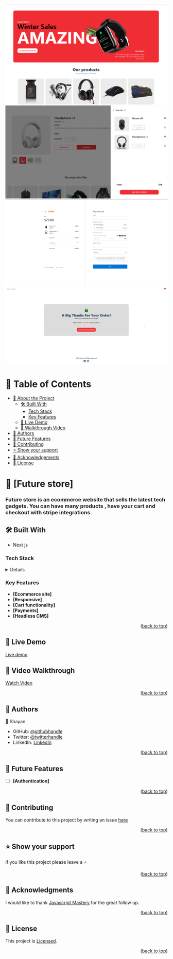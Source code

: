 <img src="./ss1.png" />
<img src="./ss2.png" />
<img src="./ss3.png" />
<img src="./ss4.png" />
<a name="readme-top"></a>

<!-- TABLE OF CONTENTS -->

# 📗 Table of Contents

- [📖 About the Project](#about-project)
  - [🛠 Built With](#built-with)
    - [Tech Stack](#tech-stack)
    - [Key Features](#key-features)
  - [🚀 Live Demo](#live-demo)
  - [🚀 Walkthrough Video](#walkthrough)
- [👥 Authors](#authors)
- [🔭 Future Features](#future-features)
- [🤝 Contributing](#contributing)
- [⭐️ Show your support](#support)
- [🙏 Acknowledgements](#acknowledgements)
- [📝 License](#license)

<!-- PROJECT DESCRIPTION -->

# 📖 [Future store] <a name="about-project"></a>

### Future store is an ecommerce website that sells the latest tech gadgets. You can have many products , have your cart and checkout with stripe integrations. 

## 🛠 Built With <a name="built-with"></a>

- Next js

### Tech Stack <a name="tech-stack"></a>

<details>
  <ul>
    <li>Next.js</li>
    <li>Stripe.js</li>
    <li><a href="https://future-store.sanity.studio/desk/" >Sanity</a></li>
    <li>canvas-confetti</li>
    <li>react-hot-toast</li>
    <li>react-icons</li>
  </ul>
</details>

<!-- Features -->

### Key Features <a name="key-features"></a>

- **[Ecommerce site]**
- **[Responsive]**
- **[Cart functionality]**
- **[Payments]**
- **[Headless CMS]**

<p align="right">(<a href="#readme-top">back to top</a>)</p>

<!-- LIVE DEMO -->

## 🚀 Live Demo <a name="live-demo"></a>

<a href="https://ecommerce-sigma-snowy.vercel.app/">Live demo</a>

## 🚀 Video Walkthrough <a name="walkthrough"></a>

<a href="https://drive.google.com/file/d/1Nc6RocW3Uyx_BuwHun2iD6h6pWNLEvbS/view?usp=sharing">Watch Video</a>

<p align="right">(<a href="#readme-top">back to top</a>)</p>

<!-- AUTHORS -->

## 👥 Authors <a name="authors"></a>

👤 Shayan

- GitHub: [@githubhandle](https://github.com/shayan1234554321)
- Twitter: [@twitterhandle](https://twitter.com/shayan123455432)
- LinkedIn: [LinkedIn](https://www.linkedin.com/in/shayan-khan20/)

<p align="right">(<a href="#readme-top">back to top</a>)</p>

<!-- FUTURE FEATURES -->

## 🔭 Future Features <a name="future-features"></a>

- [ ] **[Authentication]**

<p align="right">(<a href="#readme-top">back to top</a>)</p>

<!-- CONTRIBUTING -->

## 🤝 Contributing <a name="contributing"></a>

You can contribute to this project by writing an issue <a href="https://github.com/shayan1234554321/ecommerce/issues" >here</a>

<p align="right">(<a href="#readme-top">back to top</a>)</p>

<!-- SUPPORT -->

## ⭐️ Show your support <a name="support"></a>

If you like this project please leave a ⭐️

<p align="right">(<a href="#readme-top">back to top</a>)</p>

<!-- ACKNOWLEDGEMENTS -->

## 🙏 Acknowledgments <a name="acknowledgements"></a>

I would like to thank <a href="https://www.youtube.com/@javascriptmastery" >Javascript Mastery</a> for the great follow up.

<p align="right">(<a href="#readme-top">back to top</a>)</p>

<!-- LICENSE -->

## 📝 License <a name="license"></a>

This project is [Licensed](./LICENSE).

<p align="right">(<a href="#readme-top">back to top</a>)</p>
